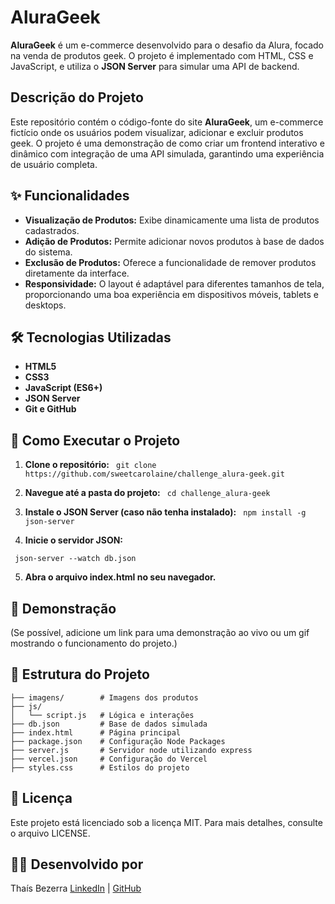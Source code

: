 # AluraGeek 

**AluraGeek** é um e-commerce desenvolvido para o desafio da Alura, focado na venda de produtos geek. O projeto é implementado com HTML, CSS e JavaScript, e utiliza o **JSON Server** para simular uma API de backend.

## Descrição do Projeto

Este repositório contém o código-fonte do site **AluraGeek**, um e-commerce fictício onde os usuários podem visualizar, adicionar e excluir produtos geek. O projeto é uma demonstração de como criar um frontend interativo e dinâmico com integração de uma API simulada, garantindo uma experiência de usuário completa.

## ✨ Funcionalidades

- **Visualização de Produtos:** Exibe dinamicamente uma lista de produtos cadastrados.
- **Adição de Produtos:** Permite adicionar novos produtos à base de dados do sistema.
- **Exclusão de Produtos:** Oferece a funcionalidade de remover produtos diretamente da interface.
- **Responsividade:** O layout é adaptável para diferentes tamanhos de tela, proporcionando uma boa experiência em dispositivos móveis, tablets e desktops.

## 🛠️ Tecnologias Utilizadas

- **HTML5**
- **CSS3**
- **JavaScript (ES6+)**
- **JSON Server**
- **Git e GitHub**

## 🚀 Como Executar o Projeto

1. **Clone o repositório:**
``` git clone https://github.com/sweetcarolaine/challenge_alura-geek.git```

2. **Navegue até a pasta do projeto:**
``` cd challenge_alura-geek```

3. **Instale o JSON Server (caso não tenha instalado):**
``` npm install -g json-server```

4. **Inicie o servidor JSON:**

``` json-server --watch db.json```

5. **Abra o arquivo index.html no seu navegador.**

## 🌟 Demonstração 
(Se possível, adicione um link para uma demonstração ao vivo ou um gif mostrando o funcionamento do projeto.)

## 📂 Estrutura do Projeto
```
├── imagens/        # Imagens dos produtos
├── js/
│   └── script.js   # Lógica e interações
├── db.json         # Base de dados simulada
├── index.html      # Página principal
├── package.json    # Configuração Node Packages
├── server.js       # Servidor node utilizando express
├── vercel.json     # Configuração do Vercel
├── styles.css      # Estilos do projeto
```
## 📝 Licença

Este projeto está licenciado sob a licença MIT. Para mais detalhes, consulte o arquivo LICENSE.

## 👩‍💻 Desenvolvido por
Thaís Bezerra 
[LinkedIn](https://www.linkedin.com/in/thaisbezerra/) | [GitHub](https://github.com/sweetcarolaine)

